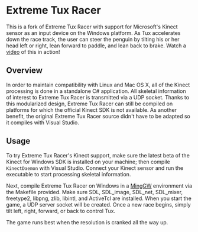 Extreme Tux Racer
=================

This is a fork of Extreme Tux Racer with support for Microsoft's Kinect sensor as an input device on the Windows platform. As Tux accelerates down the race track, the user can steer the penguin by tilting his or her head left or right, lean forward to paddle, and lean back to brake. Watch a [video](http://www.vimeo.com/27603312) of this in action!

Overview
--------

In order to maintain compatibility with Linux and Mac OS X, all of the Kinect processing is done in a standalone C# application. All skeletal information of interest to Extreme Tux Racer is transmitted via a UDP socket. Thanks to this modularized design, Extreme Tux Racer can still be compiled on platforms for which the official Kinect SDK is not available. As another benefit, the original Extreme Tux Racer source didn't have to be adapted so it compiles with Visual Studio.

Usage
-----

To try Extreme Tux Racer's Kinect support, make sure the latest beta of the Kinect for Windows SDK is installed on your machine; then compile `KinectDaemon` with Visual Studio. Connect your Kinect sensor and run the executable to start processing skeletal information.

Next, compile Extreme Tux Racer on Windows in a [MingGW](http://www.mingw.org/) environment via the Makefile provided. Make sure SDL, SDL\_image, SDL\_net, SDL_mixer, freetype2, libpng, zlib, libintl, and ActiveTcl are installed. When you start the game, a UDP server socket will be created. Once a new race begins, simply tilt left, right, forward, or back to control Tux.

The game runs best when the resolution is cranked all the way up.
